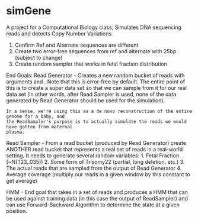 # simGene
A project for a Computational Biology class; Simulates DNA sequencing reads and detects Copy Number Variations

1. Confirm Ref and Alternate sequences are different
2. Create two error-free sequences from ref and alternate with 25bp (subject to change)
3. Create random sampler that works in fetal fraction distribution

End Goals:
Read Generator - Creates a new random bucket of reads with arguments <genome sequence> and <coverage>.
    Note that this is error-free by default. The entire point of this is to create a super data set
    so that we can sample from it for our real data set (in other words, after Read Sampler is used,
    none of the data generated by Read Generator should be used for the simulation).

    In a sense, we're using this as a de novo reconstruction of the entire genome for a baby, and
    the ReadSampler's purpose is to actually simulate the reads we would have gotten from maternal
    plasma.

Read Sampler - From a read bucket (produced by Read Generator) create ANOTHER read bucket that represents
    a real set of reads in a real-world setting. It needs to generate several random variables:
    1. Fetal Fraction (~N(.123,.035))
    2. Some form of Trisomy22 (partial, long deletion, etc.)
    3. The actual reads that are sampled from the output of Read Generator
    4. Average coverage (multiply our reads in a given window by this constant to get average)

HMM - End goal that takes in a set of reads and produces a HMM that can be used against training data 
    (in this case the output of ReadSampler) and can use Forward-Backward Algorithm to determine the
    state at a given position.


